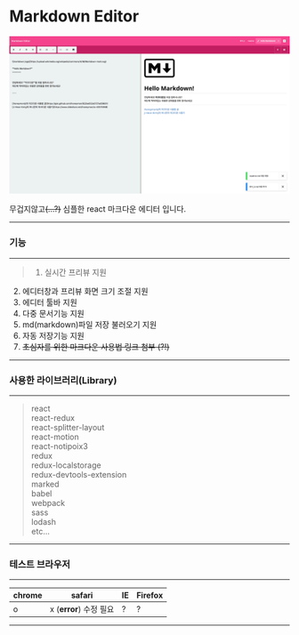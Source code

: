 Markdown Editor
===
![preview](preview.png)  

무겁지않고~~(...?)~~ 심플한 react 마크다운 에디터 입니다.  

---

### 기능
---
>1. 실시간 프리뷰 지원
2. 에디터창과 프리뷰 화면 크기 조절 지원
3. 에디터 툴바 지원
4. 다중 문서기능 지원
5. md(markdown)파일 저장 불러오기 지원
6. 자동 저장기능 지원
7. ~~초심자를 위한 마크다운 사용법 링크 첨부 (?!)~~ 

---

### 사용한 라이브러리(Library)
---
>react  
react-redux  
react-splitter-layout  
react-motion  
react-notipoix3  
redux  
redux-localstorage  
redux-devtools-extension  
marked  
babel  
webpack  
sass  
lodash  
etc...

---

### 테스트 브라우저
---
| chrome | safari | IE | Firefox |  
|---|---|---|---|
| o | x (**error**) 수정 필요 | ? | ? |
---
